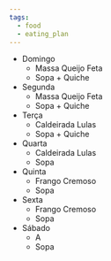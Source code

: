 ```yaml
---
tags:
  - food
  - eating_plan
---
```

- Domingo
	- Massa Queijo Feta
	- Sopa + Quiche
- Segunda
	- Massa Queijo Feta
	- Sopa + Quiche
- Terça
	- Caldeirada Lulas
	- Sopa + Quiche
- Quarta
	- Caldeirada Lulas
	- Sopa
- Quinta
	- Frango Cremoso
	- Sopa
- Sexta
	- Frango Cremoso
	- Sopa
- Sábado
	- A
	- Sopa
